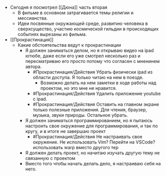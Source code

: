 - Сегодня я посмотрел [[Дюна]] часть вторая
	- В фильме в основном затрагивается темы религии и мессианства.
	- Идеи посвянные окружающей среде, развитию человека в сверхсущество, участию космической гильдии в происходящих событиях вырезаны из фильма.
- [[Прокрастинация]]
	- Какие обстоятельства ведут к прокрастинации
		- Я должен заниматься делом, но я открываю видео на ipad ютюбе, даже если его уже смотрел несколько раз и пересматриваю его просто потому что согласен с мненинем автора.
			- #Прокрастинация/Действия Убрать физически ipad из области доступа. Я только читаю на нем в поезде.
				- Возможно делать на нем заметки в ходе работы над проектом, но это мне не нравится.
			- #Прокрастинация/Действия Удалить приложение youtube с ipad.
			- #Прокрастинация/Действия Оставить на главном экране только полезные приложения. Для чтения, браузер, музыка, звуки природы. Остальное убрать.
		- Я должен заниматься программированием, но я пытаюсь настроить свое окружение для программирования, и так по кругу, и в итоге не завершаю проект
			- #Прокрастинация/Действия Не настраивать свое окружение. Не использовать Vim? Перейти на VSCode? использовать warp вместо другого тер
		- Я должен делать проект, но начитаю изучать другую тему не связанную с проектом
		- Вместо того чтобы начать делать дело, я настраиваю себя на него.